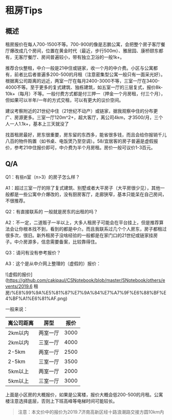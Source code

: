 # 租房Tips

## 概述

租房报价在每人700-1500不等。700-900的像是志鹏公寓，会把整个房子客厅餐厅爆改成几个房间，位置在黄金时代（最近，步行500m）、雅居园、康桥颐东都有，无客厅餐厅、房间普遍较小，带有独立卫浴的一般1k+。

推荐合伙整租，中介一般是21中住或链家，收一个月的中介费。小区与公寓都有，前者比后者普遍多200-500的月租（注意密集型公寓一般只有一面采光好）。根据离公司距离的远近，两室一厅在每月2400-3000不等，三室一厅在3400-4000不等。至于更多的复式建筑、独栋建筑，如五室一厅的三层复式，报价8k-10k+（每月）不等。一般付费方式都是付三押一（押金一个月房租，付三个月），但如果可以半年/一年的方式交租，可以有更大的议价空间。

建议考察附近的21世纪中住（21世纪不动产）或链家，据我观察中住的分布更广、房源更多。三室一厅120m^2+，超大客厅，离公司4km，才3500/月，三个人一人1.1k+，基本上三天就没了

找首租房最好，房东很重要，房东留的东西多，能省很多钱，而且会给你报销千儿八百的物件购置（如书桌、电饭煲乃至空调）。58/宜居客的房子普遍是虚假报价，参考21中住报价即可，中介费为半个月房租。房价一般可议价1-3百元。

## Q/A

Q1：有些n室（n>3）的房子怎么样？

A1：超过三室一厅的除了复式建筑、别墅或者大平房子（大平房很少见），其他一般都是一些公寓中介爆改的，没有厨房客厅，走廊狭窄，基本只能呆在自己房间，不很推荐。

Q2：有直接联系的  一般就是房东的出租的吗？

A2：不一定，二道贩子一半以上，大多人租房子可能会在平台挂上，但是推荐算法会让你根本找不到，看到的都是中介。而且我联系过几个个人房东，房子都租过很多次，很旧。新外租房子没啥经验的一般都是在家门口的21世纪或链家挂房子。中介房源多，信息需要备案，比较靠得住。

Q3：请问有没有参考报价？

A3：这个是从中介网上整理的（虚假的）报价：

![虚假的报价](https://github.com/cakipaul/CSNotebook/blob/master/SNotebook/others/events/2019.6 租房/%E8%99%9A%E5%81%87%E7%9A%84%E7%A7%9F%E6%88%BF%E4%BF%A1%E6%81%AF.png)

一般来说：

离公司距离|房型|报价
--|--|--
2km以内|两室一厅|3000
2km以内|三室一厅|4000
2-5km|两室一厅|2500
2-5km|三室一厅|3500
5km以上|两室一厅|2000
5km以上|三室一厅|3000

上面是小区房的大概报价，如果是公寓楼，报价大概会低200-500的月租。公寓楼注意选择底层，否则上下班高峰等电梯时间可能较长。

>注意：本文价中的报价为2019.7济南高新区经十路浪潮路交接方圆10km内
